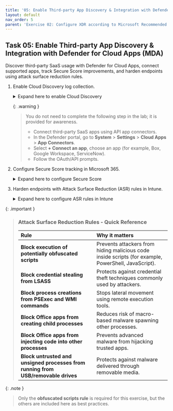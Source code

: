 ```yaml
---
title: '05: Enable Third-party App Discovery & Integration with Defender for Cloud Apps (MDA)'
layout: default
nav_order: 5
parent: 'Exercise 02: Configure XDR according to Microsoft Recommended Practices'
---
```


## Task 05: Enable Third-party App Discovery & Integration with Defender for Cloud Apps (MDA)

Discover third-party SaaS usage with Defender for Cloud Apps, connect supported apps, track Secure Score improvements, and harden endpoints using attack surface reduction rules.


1. Enable Cloud Discovery log collection.

    <details markdown='block'>
    <summary>Expand here to enable Cloud Discovery</summary>

    1. In the Defender portal, go to **System** > **Settings**.

    1. Select **Cloud Apps** and under **Cloud Discovery**, select **Automatic log upload**.

    1. Enable **Automatic log upload** (if firewall/proxy logs are used).

        {: .note }
        > Optionally configure **Continuous reports** and **Score metrics**. 

    1. In the leftmost pane, go to **Cloud apps** > **Cloud discovery**.

    1. Select the **Discovered apps** tab to review sanctioned/unsanctioned usage and risk scores. 

    </details>

    {: .warning }
    > You do not need to complete the following step in the lab; it is provided for awareness.
    >  - Connect third-party SaaS apps using API app connectors.
    >  - In the Defender portal, go to **System** > **Settings** > **Cloud Apps** > **App Connectors**.
    >  - Select **+ Connect an app**, choose an app (for example, Box, Google Workspace, ServiceNow).
    >  - Follow the OAuth/API prompts. 
     


1. Configure Secure Score tracking in Microsoft 365.

    <details markdown='block'>
    <summary>Expand here to configure Secure Score</summary>
    
    1. On the leftmost pane, select **Exposure management**, then **Secure score**.

    1. Select the **Recommended actions** tab.

    1. In the upper-right corner of the table, select **Filter**.

    1. Select **Category**, then **Identity**, then select **Apply**.

    1. In the table, select **Ensure multifactor authentication is enabled for all users**.

        {: .note }
        > If it is already completed, then select **Ensure 'Self service password reset enabled' is set to 'All'**.

    1. At the bottom of the flyout pane, select **Manage in Microsoft Entra ID** to configure the setting in Microsoft Entra.  
    
    {: .warning }
    > Check on the following steps
    >  - After completion, return to Secure Score.  
    >  - Near the top of the flyout pane, select **Edit status & action plan**, set the status to **Completed**, and select **Save and close**.  
    </details>


1. Harden endpoints with Attack Surface Reduction (ASR) rules in Intune.

    <details markdown='block'>
    <summary>Expand here to configure ASR rules in Intune</summary>
    
    1. Open a new browser tab and go to [Microsoft Intune](https://intune.microsoft.com/#home).

    1. In the leftmost pane, select **Endpoint security**. 
    
    1. Select **Manage** > **Attack surface reduction**, and then select **+ Create policy**.

    1. Under **Platform**, select **Windows**.

    1. Under **Profile**, select **Attack Surface Reduction Rules**.

    1. Select **Create**.

    1. On the Basics tab, under **Name**, enter **Attack Surface Reduction Policy**, then select **Next**.

    1. On the Configuration settings tab, set **Block execution of potentially obfuscated scripts** to **Block**. 
    
    1. Select **Next**.

    1. Select **Next** through the remaining steps to accept defaults.

    1. Select **Save** to create the policy.
     
    </details>

{: .important }
> ### Attack Surface Reduction Rules - Quick Reference
>
> | Rule | Why it matters |
> |:-----|:---------------|
> | **Block execution of potentially obfuscated scripts** | Prevents attackers from hiding malicious code inside scripts (for example, PowerShell, JavaScript). |
> | **Block credential stealing from LSASS** | Protects against credential theft techniques commonly used by attackers. |
> | **Block process creations from PSExec and WMI commands** | Stops lateral movement using remote execution tools. |
> | **Block Office apps from creating child processes** | Reduces risk of macro-based malware spawning other processes. |
> | **Block Office apps from injecting code into other processes** | Prevents advanced malware from hijacking trusted apps. |
> | **Block untrusted and unsigned processes from running from USB/removable drives** | Protects against malware delivered through removable media. |

{: .note }
> Only the **obfuscated scripts rule** is required for this exercise, but the others are included here as best practices.